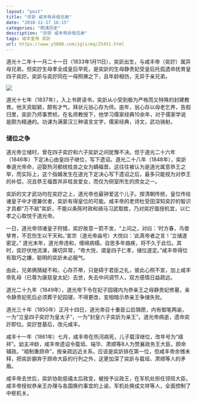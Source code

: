 ```yaml
---
layout: "post"
title: "亦訢 咸丰帝异母兄弟"
date: "2018-12-17 16:15"
categories: "明清历史"
description: "亦訢 咸丰帝异母兄弟"
tags: 咸丰皇帝 奕訢
url: https://www.y5000.com/zgls/mq/25451.html
---
```






道光十二年十一月二十一日（1833年1月11日），奕訢出生，与咸丰帝（奕詝）属异母兄弟。但奕詝生母孝全成皇后早死，是奕訢的生母静贵妃受皇后托孤遗命抚育皇四子奕詝。奕訢与奕詝同在一母照拂之下，且年龄相仿，无异于亲兄弟。

![](https://img.y5000.com/uploads/allimg/170912/13-1F912105ZY37.jpg)

道光十七年（1837年），入上书房读书，奕訢从小受到极为严格而又特殊的封建教育。他天资聪颖，颇有才气，拜状元翁心存为师。逾年，翁心存以母老乞养，告假归里，奕訢乃师事贾桢。在名师教授下，他学习儒家经典10余年，对于儒家学说是颇为精通的。功课为满蒙汉三种语言文字，儒家经典，诗文，武功骑射。

###  储位之争

道光帝立储时，曾在四子奕詝和六子奕訢之间犹豫不决。但于道光二十六年（1846年）下定决心由皇四子继位，写下遗诏。道光二十八年（1848年），奕訢奉道光帝命，迎娶热河都统桂良之女为嫡福晋。这往往被认为是道光属意恭王之举，而实际上，这个指婚发生在道光下定决心写下遗诏之后，最多只能视为对恭王的补偿，况且恭王福晋并非桂良爱女，而仅为侧室所生的庶女之一。

奕訢的文才武功均在奕詝之上，道光帝也最钟爱这个儿子。按清朝传统，皇位传给诸皇子中才德兼优者，奕訢有得皇位的可能。咸丰帝的老师杜受田深知奕詝的智识才具都“万不敌”奕訢，不能以条陈时政和骑马习武取胜，乃对奕詝面授机宜，以仁孝之心取悦于道光帝。

一日，道光帝领诸皇子狩猎，奕詝故意一箭不发，“上问之，对曰：‘时方春，鸟兽孳育，不忍伤生以干天和。’宣宗（道光帝庙号）大悦曰：‘此真帝者之言！’立储遂密定。”
道光末年，道光帝违和，缠绵病榻，自思多年痼疾，将不久于此位。其时，奕詝伏地流涕，痛切异常，“帝大悦，谓皇四子仁孝，储位遂定。”咸丰帝得位有取巧之嫌，聪明的奕訢未必服气。

由此，兄弟俩猜疑不和，心存芥蒂，只是碍于君臣之礼，彼此心照不宣，加上咸丰帝乳母（已尊为康慈皇太妃）去世，失去中间调节人，双方感情日益疏远。

道光二十九年（1849年），道光帝下令在妃子园寝内为恭亲王之母静贵妃修墓，亲令静贵妃死后必须葬于妃园寝，不得更改，变相暗示恭亲王争储失败。

道光三十年（1850年）正月十四日，道光帝召十重臣公启锦匣，内有御笔两谕，一为“立皇四子奕詝为皇太子”，一为“封皇六子奕訢为亲王”。道光帝病逝，遗命奕詝即位。奕詝登基后，改元咸丰。

咸丰十一年（1861年）七月，咸丰帝在热河病死，儿子载淳继位，改年号为“祺祥”。幼主冲龄，咸丰帝遗诏令载垣、端华、肃顺等8人为赞襄政务王大臣，顾命辅政。“祖制重顾命”，按亲疏远近关系，应该是奕訢排在第一位，但咸丰帝余憾未释，把奕訢摒弃于顾命大臣的行列之外，这更加深了奕訢与载垣、肃顺等人的矛盾。

咸丰帝去世后，奕訢协助慈禧太后政变，被授予议政王，在军机处担任领班大臣。咸丰帝授权恭亲王办理与各国换约事宜的上谕，军机处换成文祥等人，全面控制了中枢机关。

